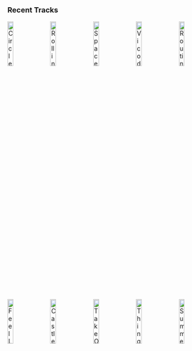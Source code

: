 ### Recent Tracks
[<img src='https://lastfm.freetls.fastly.net/i/u/300x300/8d5a82de4881fa8e068b18eb7bbfd30b.png' width='16%' height='16%' alt='Circles'>](https://www.last.fm/music/post%2bmalone/_/circles)&nbsp;&nbsp;&nbsp;&nbsp;[<img src='https://lastfm.freetls.fastly.net/i/u/300x300/c894af1e6a735b9bbb2a0312c7719f40.png' width='16%' height='16%' alt='Rolling in the Deep'>](https://www.last.fm/music/adele/_/rolling%2bin%2bthe%2bdeep)&nbsp;&nbsp;&nbsp;&nbsp;[<img src='https://lastfm.freetls.fastly.net/i/u/300x300/9a8488ad4896580730b7ce12877bc278.png' width='16%' height='16%' alt='Spaceman'>](https://www.last.fm/music/the%2bkillers/_/spaceman)&nbsp;&nbsp;&nbsp;&nbsp;[<img src='https://lastfm.freetls.fastly.net/i/u/300x300/dddf471d581f7da796913f8c6cfc73e0.png' width='16%' height='16%' alt='Vicodin'>](https://www.last.fm/music/cvbz/_/vicodin)&nbsp;&nbsp;&nbsp;&nbsp;[<img src='https://lastfm.freetls.fastly.net/i/u/300x300/3bbb202919fb76e633ed9be69c009e50.png' width='16%' height='16%' alt='Routine'>](https://www.last.fm/music/pop%2betc/_/routine)&nbsp;&nbsp;&nbsp;&nbsp;<br>[<img src='https://lastfm.freetls.fastly.net/i/u/300x300/7b35ffd641a30139084e704010a055dd.png' width='16%' height='16%' alt='Feel Like'>](https://www.last.fm/music/andrey%2bazizov/_/feel%2blike)&nbsp;&nbsp;&nbsp;&nbsp;[<img src='https://lastfm.freetls.fastly.net/i/u/300x300/53a1a435a4b6913421bd690f0d674f18.png' width='16%' height='16%' alt='Castles'>](https://www.last.fm/music/freya%2bridings/_/castles)&nbsp;&nbsp;&nbsp;&nbsp;[<img src='https://lastfm.freetls.fastly.net/i/u/300x300/c046b597086b1d54725a8cd69efa190d.png' width='16%' height='16%' alt='Take On The World'>](https://www.last.fm/music/you%2bme%2bat%2bsix/_/take%2bon%2bthe%2bworld)&nbsp;&nbsp;&nbsp;&nbsp;[<img src='https://lastfm.freetls.fastly.net/i/u/300x300/90a4432699af42149072e0177151108a.png' width='16%' height='16%' alt='Things We Lost in the Fire'>](https://www.last.fm/music/bastille/_/things%2bwe%2blost%2bin%2bthe%2bfire)&nbsp;&nbsp;&nbsp;&nbsp;[<img src='https://lastfm.freetls.fastly.net/i/u/300x300/46c4aa14fc68c3bc2b7ab06e5ff2018e.png' width='16%' height='16%' alt='Summertime'>](https://www.last.fm/music/the%2bmowgli%2527s/_/summertime)&nbsp;&nbsp;&nbsp;&nbsp;<br>